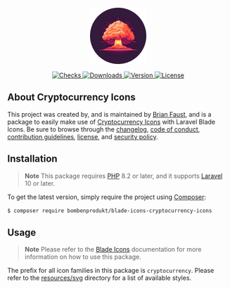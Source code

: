 <p align="center">
    <a href="https://bombenprodukt.com" target="_blank">
        <img src="https://raw.githubusercontent.com/BombenProdukt/assets/main/logo-text.svg" width="128" alt="BombenProdukt Logo" />
    </a>
</p>

<p align="center">
    <a href="https://github.com/faustbrian/blade-icons-cryptocurrency-icons/actions">
        <img src="https://badge.sh/github/check-runs/BombenProdukt/blade-icons-cryptocurrency-icons" alt="Checks" />
    </a>
    <a href="https://packagist.org/packages/bombenprodukt/blade-icons-cryptocurrency-icons">
        <img src="https://badge.sh/packagist/downloads/BombenProdukt/blade-icons-cryptocurrency-icons" alt="Downloads" />
    </a>
    <a href="https://packagist.org/packages/bombenprodukt/blade-icons-cryptocurrency-icons">
        <img src="https://badge.sh/packagist/version/BombenProdukt/blade-icons-cryptocurrency-icons" alt="Version" />
    </a>
    <a href="https://packagist.org/packages/bombenprodukt/blade-icons-cryptocurrency-icons">
        <img src="https://badge.sh/packagist/license/BombenProdukt/blade-icons-cryptocurrency-icons" alt="License" />
    </a>
</p>

## About Cryptocurrency Icons

This project was created by, and is maintained by [Brian Faust](https://github.com/faustbrian), and is a package to easily make use of [Cryptocurrency Icons](https://github.com/spothq/cryptocurrency-icons) with Laravel Blade Icons. Be sure to browse through the [changelog](CHANGELOG.md), [code of conduct](.github/CODE_OF_CONDUCT.md), [contribution guidelines](.github/CONTRIBUTING.md), [license](LICENSE), and [security policy](.github/SECURITY.md).

## Installation

> **Note**
> This package requires [PHP](https://www.php.net/) 8.2 or later, and it supports [Laravel](https://laravel.com/) 10 or later.

To get the latest version, simply require the project using [Composer](https://getcomposer.org/):

```bash
$ composer require bombenprodukt/blade-icons-cryptocurrency-icons
```

## Usage

> **Note**
> Please refer to the [Blade Icons](https://github.com/faustbrian/blade-icons) documentation for more information on how to use this package.

The prefix for all icon families in this package is `cryptocurrency`. Please refer to the [resources/svg](/resources/svg) directory for a list of available styles.
